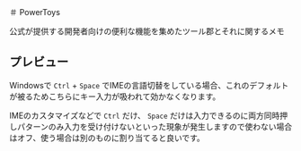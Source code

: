 ＃ PowerToys

公式が提供する開発者向けの便利な機能を集めたツール郡とそれに関するメモ

## プレビュー

Windowsで `Ctrl` + `Space` でIMEの言語切替をしている場合、これのデフォルトが被るためこちらにキー入力が吸われて効かなくなります。

IMEのカスタマイズなどで `Ctrl` だけ、 `Space` だけは入力できるのに両方同時押しパターンのみ入力を受け付けないといった現象が発生しますので使わない場合はオフ、使う場合は別のものに割り当てると良いです。
